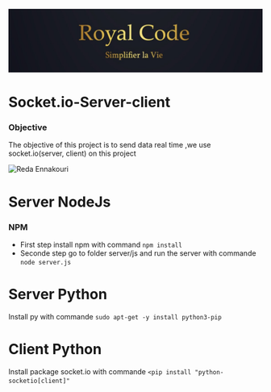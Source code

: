 ![Reda Ennakouri](https://raw.githubusercontent.com/redaEnnakouri/vue-twitch-video-controls/main/images/royalCode.jpeg)

# Socket.io-Server-client
### Objective
The objective of this project is to send data real time ,we use socket.io(server, client) on this project

![Reda Ennakouri](https://camo.githubusercontent.com/03f7e55f3cae2f2677b0f8b7e899d7aa3a6514075fe2581514fa0fe79f97e471/68747470733a2f2f6d6963726f77656265722e636f6d2f63646e2f323031395f76657273696f6e2f537461722d4d6963726f77656265722e676966)

# Server NodeJs
### NPM
 * First step install npm with command `npm install` 
 * Seconde step go to folder server/js and  run the server with commande `node server.js` 

# Server Python
Install py with commande `sudo apt-get -y install python3-pip` 

# Client Python 
Install package socket.io with commande `<pip install "python-socketio[client]"` 
  
